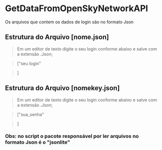 # GetDataFromOpenSkyNetworkAPI
Os arquivos que contem os dados de login são no formato Json

## Estrutura do Arquivo [nome.json]
>Em um editor de texto digite o seu login conforme abaixo e salve com a extensão .Json;

>["seu login"

>]

## Estrutura do Arquivo [nomekey.json]
>Em um editor de texto digite o seu login conforme abaixo e salve com a extensão .Json;

>["sua_senha"

>]

### Obs: no script o pacote responsável por ler arquivos no formato Json é o "jsonlite"
